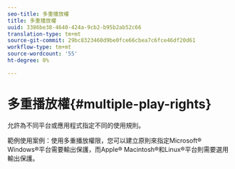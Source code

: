 ```yaml
---
seo-title: 多重播放權
title: 多重播放權
uuid: 3386be38-4640-424a-9cb2-b95b2ab52c66
translation-type: tm+mt
source-git-commit: 29bc8323460d9be0fce66cbea7c6fce46df20d61
workflow-type: tm+mt
source-wordcount: '55'
ht-degree: 0%

---
```



# 多重播放權{#multiple-play-rights}

允許為不同平台或應用程式指定不同的使用規則。

範例使用案例：使用多重播放權限，您可以建立原則來指定Microsoft® Windows®平台需要輸出保護，而Apple® Macintosh®和Linux®平台則需要選用輸出保護。
